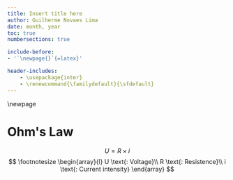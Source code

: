 ```yaml
---
title: Insert title here
author: Guilherme Novaes Lima
date: month, year
toc: true
numbersections: true

include-before:
- '`\newpage{}`{=latex}'

header-includes:
    - \usepackage{inter}
    - \renewcommand{\familydefault}{\sfdefault}
--- 
```


\newpage

# Ohm's Law

$$
U = R \times i
$$
$$
\footnotesize
\begin{array}{l}
    U \text{: Voltage}\\
    R \text{: Resistence}\\
    i \text{: Current intensity}
\end{array}
$$